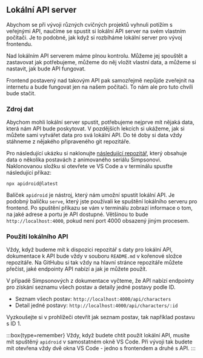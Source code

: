 ## Lokální API server

Abychom se při vývoji různých cvičných projektů vyhnuli potížím s veřejnými API, naučíme se spustit si lokální API server na svém vlastním počítači. Je to podobné, jak když si rozbíháme lokální server pro vývoj frontendu.

Nad lokálním API serverem máme plnou kontrolu. Můžeme jej spouštět a zastavovat jak potřebujeme, můžeme do něj vložit vlastní data, a můžeme si nastavit, jak bude API fungovat.

Frontend postavený nad takovým API pak samozřejmě nepůjde zveřejnit na internetu a bude fungovat jen na našem počítači. To nám ale pro tuto chvíli bude stačit.

### Zdroj dat

Abychom mohli lokální server spustit, potřebujeme nejprve mít nějaká data, která nám API bude poskytovat. V pozdějších lekcích si ukážeme, jak si můžete sami vytvářet data pro svá lokální API. Do té doby si data vždy stáhneme z nějakého připraveného git repozitáře.

Pro následující ukázku si naklonujte [následující repozitář](https://github.com/Czechitas-podklady-WEB/ukazka-simpsons-api), který obsahuje data o několika postavách z animovaného seriálu Simpsonovi. Naklonovanou složku si otevřete ve VS Code a v terminálu spusťte následující příkaz:

```shell
npx apidroid@latest
```

Balíček `apidroid` je nástroj, který nám umožní spustit lokální API. Je podobný balíčku `serve`, který jste používali ke spuštění lokálního serveru pro frontend. Po spuštění příkazu se vám v terminálu zobrazí informace o tom, na jaké adrese a portu je API dostupné. Většinou to bude `http://localhost:4000`, pokud není port 4000 obsazený jiným procesem.

### Použití lokálního API

Vždy, když budeme mít k dispozici repozitář s daty pro lokální API, dokumentace k API bude vždy v souboru `README.md` v kořenové složce repozitáře. Na GitHubu si tak vždy na hlavní stránce repozitáře můžete přečíst, jaké endpointy API nabízí a jak je můžete použít.

V případě Simpsonových z dokumentace vyčteme, že API nabízí endpointy pro získání seznamu všech postav a detaily jedné postavy podle ID.

- Seznam všech postav: `http://localhost:4000/api/characters`
- Detail jedné postavy: `http://localhost:4000/api/characters/:id`

Vyzkoušejte si v prohlížeči otevřít jak seznam postav, tak například postavu s ID 1.

:::box{type=remember}
Vždy, když budete chtít použít lokální API, musíte mít spuštěný `apidroid` v samostatném okně VS Code. Při vývoji tak budete mít otevřena vždy dvě okna VS Code - jedno s frontendem a druhé s API.
:::
